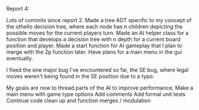 Report 4:

Lots of commits since report 2. Made a tree ADT specific to my concept of the othello decision tree, where each node has n children depicting the possible moves for the current players turn. Made an AI helper class for a function that develops a decision tree with n depth for a current board position and player. Made a start function for AI gameplay that I plan to merge with the 2p function later. Have plans for a main menu in the gui eventually.

I fixed the  one major bug I've encountered so far, the SE bug, where legal moves weren't being found in the SE position due to a typo.

My goals are now to thread parts of the AI to improve performance,
Make a main menu with game type options
Add comments
Add formal unit tests
Continue code clean up and function merges / modulation
